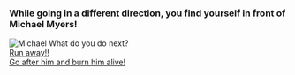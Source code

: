 ### While going in a different direction, you find yourself in front of Michael Myers!  

![Michael](https://c1.staticflickr.com/1/653/32525841742_2f7988d40e_b.jpg)
What do you do next?  
[Run away!!](../short/run.md)  
[Go after him and burn him alive!](../short/burn.md)  
 